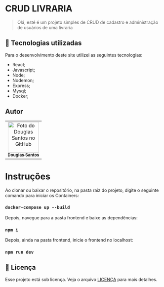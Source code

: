 # CRUD LIVRARIA


> Olá, esté é um projeto simples de CRUD de cadastro e administração de usuários de uma livraria

## 💼 Tecnologias utilizadas

Para o desenvolvimento deste site utilizei as seguintes tecnologias:

- React;
- Javascript;
- Node;
- Nodemon;
- Express;
- Mysql;
- Docker;

## Autor

<table>
  <tr>
    <td align="center">
      <a href="https://github.com/D0uglasSantos" title="Douglas Santos">
        <img src="https://avatars.githubusercontent.com/u/117314712?v=4" width="100px;" alt="Foto do Douglas Santos no GitHub"/><br>
        <sub>
          <b>Douglas Santos</b>
        </sub>
      </a>
    </td>
  </tr>
</table>

# Instruções

Ao clonar ou baixar o repositório, na pasta raiz do projeto, digite o seguinte comando para iniciar os Containers:

### `docker-compose up --build`

Depois, navegue para a pasta frontend e baixe as dependências:

### `npm i`

Depois, ainda na pasta frontend, inicie o frontend no localhost:

### `npm run dev`

## 📝 Licença

Esse projeto está sob licença. Veja o arquivo [LICENÇA](LICENSE.md) para mais detalhes.
